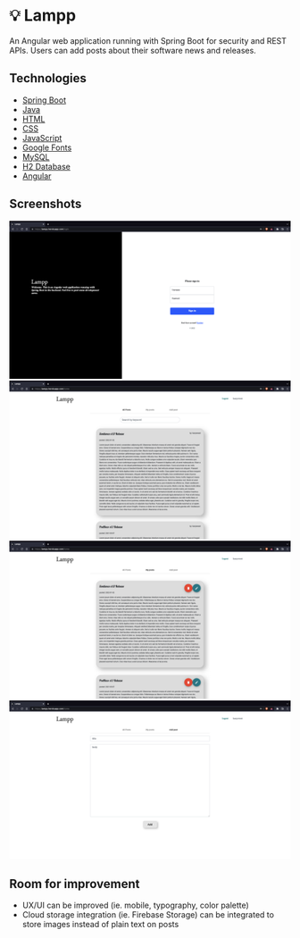 # 💡 Lampp
An Angular web application running with Spring Boot for security and REST APIs. Users can add posts about their software news and releases.

## Technologies
* [Spring Boot](https://docs.spring.io/spring-boot/docs/current/reference/htmlsingle/)
* [Java](https://docs.oracle.com/en/java/)
* [HTML](https://www.w3schools.com/TAgs/default.asp)
* [CSS](https://www.w3schools.com/css/default.asp)
* [JavaScript](https://www.w3schools.com/js/default.asp)
* [Google Fonts](https://fonts.google.com/)
* [MySQL](https://dev.mysql.com/doc/)
* [H2 Database](https://www.h2database.com/html/main.html)
* [Angular](https://angular.io/docs)

## Screenshots
![](Lampp-screenshot1.png)
![](Lampp-screenshot2.png)
![](Lampp-screenshot3.png)
![](Lampp-screenshot4.png)

## Room for improvement
* UX/UI can be improved (ie. mobile, typography, color palette)
* Cloud storage integration (ie. Firebase Storage) can be integrated to store images instead of plain text on posts

